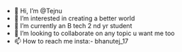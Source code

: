 - 👋 Hi, I’m @Tejnu
- 👀 I’m interested in creating a better world
- 🌱 I’m currently an B tech 2 nd yr student 
- 💞️ I’m looking to collaborate on any topic u want me too
- 📫 How to reach me insta:- bhanutej_17

<!---
Tejnu/Tejnu is a ✨ special ✨ repository because its `README.md` (this file) appears on your GitHub profile.
You can click the Preview link to take a look at your changes.
--->
